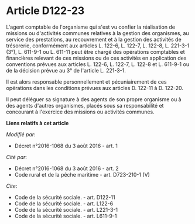 # Article D122-23

L'agent comptable de l'organisme qui s'est vu confier la réalisation de missions ou d'activités communes relatives à la
gestion des organismes, au service des prestations, au recouvrement et à la gestion des activités de trésorerie, conformément
aux articles L. 122-6, L. 122-7, L. 122-8, L. 221-3-1 (3°), L. 611-9-1 ou L. 611-11 peut être chargé des opérations
comptables et financières relevant de ces missions ou de ces activités en application des conventions prévues aux articles L.
122-6, L. 122-7, L. 122-8 et L. 611-9-1 ou de la décision prévue au 3° de l'article L. 221-3-1. 

Il est alors responsable personnellement et pécuniairement de ces opérations dans les conditions prévues aux articles D.
122-11 à D. 122-20. 

Il peut déléguer sa signature à des agents de son propre organisme ou à des agents d'autres organismes, placés sous sa
responsabilité et concourant à l'exercice des missions ou activités communes.

**Liens relatifs à cet article**

_Modifié par_:

  - Décret n°2016-1068 du 3 août 2016 - art. 1

_Cité par_:

  - Décret n°2016-1068 du 3 août 2016 - art. 2
  - Code rural et de la pêche maritime - art. D723-210-1 (V)

_Cite_:

  - Code de la sécurité sociale. - art. D122-11
  - Code de la sécurité sociale. - art. L122-6
  - Code de la sécurité sociale. - art. L221-3-1
  - Code de la sécurité sociale. - art. L611-9-1
